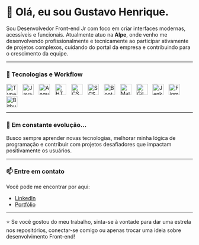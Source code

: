 # 👋 Olá, eu sou Gustavo Henrique.

Sou Desenvolvedor Front-end Jr com foco em criar interfaces modernas, acessíveis e funcionais. Atualmente atuo na **Alpe**, onde venho me desenvolvendo profissionalmente e tecnicamente ao participar ativamente de projetos complexos, cuidando do portal da empresa e contribuindo para o crescimento da equipe.

---

### 🧠 Tecnologias e Workflow

<p align="left">
<img src="https://cdn.jsdelivr.net/gh/devicons/devicon@latest/icons/typescript/typescript-original.svg" title="TypeScript" alt="TypeScript" width="30px" style="padding-right:10px;" />
<img src="https://cdn.jsdelivr.net/gh/devicons/devicon@latest/icons/javascript/javascript-original.svg" title="JavaScript" alt="JavaScript" width="30px" style="padding-right:10px;" />
<img src="https://cdn.jsdelivr.net/gh/devicons/devicon@latest/icons/angularjs/angularjs-original.svg" title="Angular" alt="Angular" width="30px" style="padding-right:10px;" />
<img src="https://cdn.jsdelivr.net/gh/devicons/devicon@latest/icons/html5/html5-original.svg" title="HTML5" alt="HTML" width="30px" style="padding-right:10px;" />
<img src="https://cdn.jsdelivr.net/gh/devicons/devicon@latest/icons/css3/css3-original.svg" title="CSS3" alt="CSS" width="30px" style="padding-right:10px;" />
<img src="https://cdn.jsdelivr.net/gh/devicons/devicon@latest/icons/sass/sass-original.svg" title="SCSS" alt="SCSS" width="30px" style="padding-right:10px;" />
<img src="https://cdn.jsdelivr.net/gh/devicons/devicon@latest/icons/bootstrap/bootstrap-original.svg" title="Bootstrap" alt="Bootstrap" width="30px" style="padding-right:10px;" />
<img src="https://cdn.jsdelivr.net/gh/devicons/devicon@latest/icons/materialui/materialui-original.svg" title="Material UI" alt="Material UI" width="30px" style="padding-right:10px;" />
<img src="https://cdn.jsdelivr.net/gh/devicons/devicon@latest/icons/git/git-original.svg" title="Git" alt="Git" width="30px" style="padding-right:10px;" />
<img src="https://cdn.jsdelivr.net/gh/devicons/devicon@latest/icons/jenkins/jenkins-original.svg" title="Jenkins" alt="Jenkins" width="30px" style="padding-right:10px;" />
<img src="https://cdn.jsdelivr.net/gh/devicons/devicon@latest/icons/figma/figma-original.svg" title="Figma" alt="Figma" width="30px" style="padding-right:10px;" />
<img src="https://cdn.jsdelivr.net/gh/devicons/devicon@latest/icons/bitbucket/bitbucket-original.svg" title="Bitbucket" alt="Bitbucket" width="30px" style="padding-right:10px;" />
</p>

---

### 🌱 Em constante evolução...

Busco sempre aprender novas tecnologias, melhorar minha lógica de programação e contribuir com projetos desafiadores que impactam positivamente os usuários.

---

### 📫 Entre em contato

Você pode me encontrar por aqui:

- [LinkedIn](https://www.linkedin.com/in/gustavo-henrique-885918199/)
- [Portfólio](https://gustavo-henrique1.github.io/portfolio-gustavo/)

---

⭐ Se você gostou do meu trabalho, sinta-se à vontade para dar uma estrela nos repositórios, conectar-se comigo ou apenas trocar uma ideia sobre desenvolvimento Front-end!
